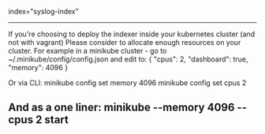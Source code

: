 index="syslog-index"





-------------------------
If you're choosing to deploy the indexer inside your kubernetes cluster (and not with vagrant)
Please consider to allocate enough resources on your cluster.
For example in a minikube cluster - go to ~/.minikube/config/config.json and edit to:
{
    "cpus": 2,
    "dashboard": true,
    "memory": 4096
}

Or via CLI:
minikube config set memory 4096
minikube config set cpus 2

And as a one liner:
minikube --memory 4096 --cpus 2 start
---------------------------